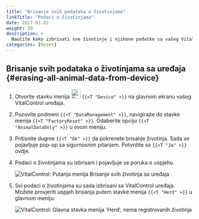 ```yaml
---
title: "Brisanje svih podataka o životinjama"
linkTitle: "Podaci o životinjama"
date: 2017-01-02
weight: 30
description: >
  Naučite kako izbrisati sve životinje i njihove podatke sa vašeg VitalControl uređaja.
categories: [Reset]
---
```

## Brisanje svih podataka o životinjama sa uređaja {#erasing-all-animal-data-from-device}

1. Otvorite stavku menija <img src="/icons/device.svg" width="25" align="bottom" alt="Device" /> `{{<T "Device" >}}` na glavnom ekranu vašeg VitalControl uređaja.

1. Pozovite podmeni `{{<T "DataManagement" >}}`, navigirajte do stavke menija `{{<T "FactoryReset" >}}`. Odaberite opciju `{{<T "AnimalDataOnly" >}}` u ovom meniju.

1. Pritisnite dugme `{{<T "Ok" >}}` da pokrenete brisanje životinja. Sada se pojavljuje pop-up sa sigurnosnim pitanjem. Potvrdite sa `{{<T "Ja" >}}` ovdje.

1. Podaci o životinjama su izbrisani i pojavljuje se poruka o uspjehu.

   ![VitalControl: Putanja menija Brisanje svih životinja sa uređaja](../images/eraseanimals.png "Brisanje svih životinja")

1. Svi podaci o životinjama su sada izbrisani sa VitalControl uređaja. Možete provjeriti uspjeh brisanja putem stavke menija `{{<T "Herd" >}}` u glavnom meniju:

   ![VitalControl: Glavna stavka menija 'Herd', nema registrovanih životinja](../images/no-animals.png "Nema registrovanih životinja")
